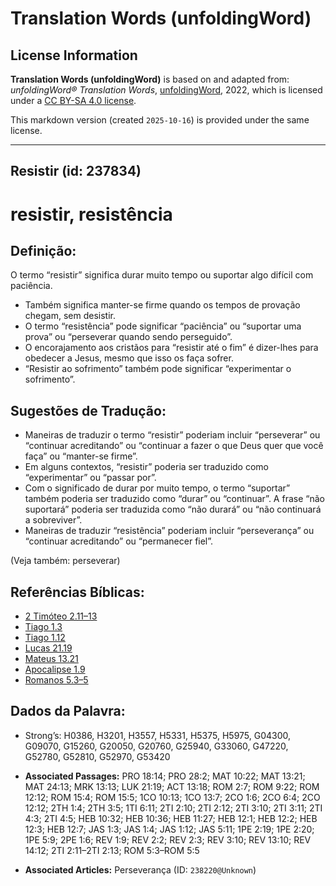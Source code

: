 # Translation Words (unfoldingWord)

## License Information

**Translation Words (unfoldingWord)** is based on and adapted from: _unfoldingWord® Translation Words_, [unfoldingWord](https://unfoldingword.org/utw), 2022, which is licensed under a [CC BY-SA 4.0 license](https://creativecommons.org/licenses/by-sa/4.0/legalcode.en).

This markdown version (created `2025-10-16`) is provided under the same license.



--------------------------------

## Resistir (id: 237834)

resistir, resistência
=====================

Definição:
----------

O termo “resistir” significa durar muito tempo ou suportar algo difícil com paciência.

* Também significa manter\-se firme quando os tempos de provação chegam, sem desistir.
* O termo “resistência” pode significar “paciência” ou “suportar uma prova” ou “perseverar quando sendo perseguido”.
* O encorajamento aos cristãos para “resistir até o fim” é dizer\-lhes para obedecer a Jesus, mesmo que isso os faça sofrer.
* “Resistir ao sofrimento” também pode significar “experimentar o sofrimento”.

Sugestões de Tradução:
----------------------

* Maneiras de traduzir o termo “resistir” poderiam incluir “perseverar” ou “continuar acreditando” ou “continuar a fazer o que Deus quer que você faça” ou “manter\-se firme”.
* Em alguns contextos, “resistir” poderia ser traduzido como “experimentar” ou “passar por”.
* Com o significado de durar por muito tempo, o termo “suportar” também poderia ser traduzido como “durar” ou “continuar”. A frase “não suportará” poderia ser traduzida como “não durará” ou “não continuará a sobreviver”.
* Maneiras de traduzir “resistência” poderiam incluir “perseverança” ou “continuar acreditando” ou “permanecer fiel”.

(Veja também: perseverar)

Referências Bíblicas:
---------------------

* [2 Timóteo 2\.11–13](https://ref.ly/2Tim2:11-2Tim2:13)
* [Tiago 1\.3](https://ref.ly/Jas1:3)
* [Tiago 1\.12](https://ref.ly/Jas1:12)
* [Lucas 21\.19](https://ref.ly/Luke21:19)
* [Mateus 13\.21](https://ref.ly/Matt13:21)
* [Apocalipse 1\.9](https://ref.ly/Rev1:9)
* [Romanos 5\.3–5](https://ref.ly/Rom5:3-Rom5:5)

Dados da Palavra:
-----------------

* Strong’s: H0386, H3201, H3557, H5331, H5375, H5975, G04300, G09070, G15260, G20050, G20760, G25940, G33060, G47220, G52780, G52810, G52970, G53420

* **Associated Passages:** PRO 18:14; PRO 28:2; MAT 10:22; MAT 13:21; MAT 24:13; MRK 13:13; LUK 21:19; ACT 13:18; ROM 2:7; ROM 9:22; ROM 12:12; ROM 15:4; ROM 15:5; 1CO 10:13; 1CO 13:7; 2CO 1:6; 2CO 6:4; 2CO 12:12; 2TH 1:4; 2TH 3:5; 1TI 6:11; 2TI 2:10; 2TI 2:12; 2TI 3:10; 2TI 3:11; 2TI 4:3; 2TI 4:5; HEB 10:32; HEB 10:36; HEB 11:27; HEB 12:1; HEB 12:2; HEB 12:3; HEB 12:7; JAS 1:3; JAS 1:4; JAS 1:12; JAS 5:11; 1PE 2:19; 1PE 2:20; 1PE 5:9; 2PE 1:6; REV 1:9; REV 2:2; REV 2:3; REV 3:10; REV 13:10; REV 14:12; 2TI 2:11–2TI 2:13; ROM 5:3–ROM 5:5
* **Associated Articles:** Perseverança (ID: `238220@Unknown`)

